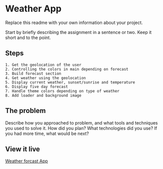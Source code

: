 # Weather App

Replace this readme with your own information about your project.

Start by briefly describing the assignment in a sentence or two. Keep it short and to the point.

## Steps

    1. Get the geolocation of the user
    2. Controlling the colors in main depending on forecast
    3. Build forecast section
    4. Get weather using the geolocation
    5. Display current weather, sunset/sunrise and temperature
    6. Display five day forecast
    7. Handle theme colors depending on type of weather
    8. Add loader and background image

## The problem

Describe how you approached to problem, and what tools and techniques you used to solve it. How did you plan? What technologies did you use? If you had more time, what would be next?

## View it live

[Weather forcast App](https://technigo-project-weather-app.netlify.app/)
